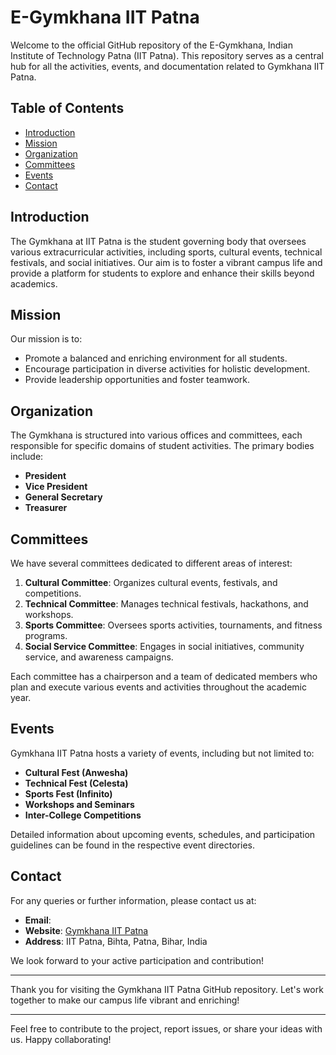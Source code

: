 # E-Gymkhana IIT Patna

Welcome to the official GitHub repository of the E-Gymkhana, Indian Institute of Technology Patna (IIT Patna). This repository serves as a central hub for all the activities, events, and documentation related to Gymkhana IIT Patna.

## Table of Contents

- [Introduction](#introduction)
- [Mission](#mission)
- [Organization](#organization)
- [Committees](#committees)
- [Events](#events)
- [Contact](#contact)

## Introduction

The Gymkhana at IIT Patna is the student governing body that oversees various extracurricular activities, including sports, cultural events, technical festivals, and social initiatives. Our aim is to foster a vibrant campus life and provide a platform for students to explore and enhance their skills beyond academics.

## Mission

Our mission is to:
- Promote a balanced and enriching environment for all students.
- Encourage participation in diverse activities for holistic development.
- Provide leadership opportunities and foster teamwork.

## Organization

The Gymkhana is structured into various offices and committees, each responsible for specific domains of student activities. The primary bodies include:

- **President**
- **Vice President**
- **General Secretary**
- **Treasurer**

## Committees

We have several committees dedicated to different areas of interest:

1. **Cultural Committee**: Organizes cultural events, festivals, and competitions.
2. **Technical Committee**: Manages technical festivals, hackathons, and workshops.
3. **Sports Committee**: Oversees sports activities, tournaments, and fitness programs.
4. **Social Service Committee**: Engages in social initiatives, community service, and awareness campaigns.

Each committee has a chairperson and a team of dedicated members who plan and execute various events and activities throughout the academic year.

## Events

Gymkhana IIT Patna hosts a variety of events, including but not limited to:

- **Cultural Fest (Anwesha)**
- **Technical Fest (Celesta)**
- **Sports Fest (Infinito)**
- **Workshops and Seminars**
- **Inter-College Competitions**

Detailed information about upcoming events, schedules, and participation guidelines can be found in the respective event directories.

## Contact

For any queries or further information, please contact us at:

- **Email**: 
- **Website**: [Gymkhana IIT Patna](https://www.iitp.ac.in/gymkhana/)
- **Address**: IIT Patna, Bihta, Patna, Bihar, India

We look forward to your active participation and contribution!

---

Thank you for visiting the Gymkhana IIT Patna GitHub repository. Let's work together to make our campus life vibrant and enriching!

---

Feel free to contribute to the project, report issues, or share your ideas with us. Happy collaborating!